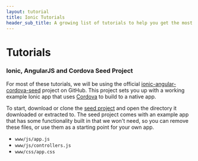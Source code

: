 ```yaml
---
layout: tutorial
title: Ionic Tutorials
header_sub_title: A growing list of tutorials to help you get the most out of Ionic
---
```


Tutorials
====

### Ionic, AngularJS and Cordova Seed Project

For most of these tutorials, we will be using the official [ionic-angular-cordova-seed](http://github.com/driftyco/ionic-angular-cordova-seed) project on GitHub. This project sets you up with a working example Ionic app that uses [Cordova](http://cordova.apache.org/) to build to a native app.

To start, download or clone the [seed project](http://github.com/driftyco/ionic-angular-cordova-seed) and open the directory it downloaded or extracted to. The seed project comes with an example app that has some functionality built in that we won't need, so you can remove these files, or use them as a starting point for your own app.

- `www/js/app.js`
- `www/js/controllers.js`
- `www/css/app.css`
